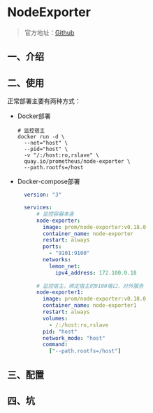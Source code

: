 # NodeExporter

> 官方地址：[Github]( https://github.com/prometheus/node_exporter )

## 一、介绍

## 二、使用

正常部署主要有两种方式：
- Docker部署

  ```shell
  # 监控宿主
  docker run -d \
    --net="host" \
    --pid="host" \
    -v "/:/host:ro,rslave" \
    quay.io/prometheus/node-exporter \
    --path.rootfs=/host
  ```

- Docker-compose部署

  ```yaml
    version: "3"
  
    services: 
        # 监控容器本身
        node-exporter:
          image: prom/node-exporter:v0.18.0
          container_name: node-exporter
          restart: always
          ports:
            - "9101:9100"
          networks:
            lemon_net:
              ipv4_address: 172.100.0.18
              
        # 监控宿主，绑定宿主的9100端口，对外服务            
        node-exporter1:
          image: prom/node-exporter:v0.18.0
          container_name: node-exporter1
          restart: always
          volumes:  
            - /:/host:ro,rslave
          pid: "host"
          network_mode: "host"
          command:
            ["--path.rootfs=/host"]
  ```

## 三、配置



## 四、坑

















































